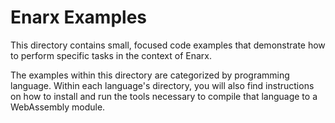 # Enarx Examples

This directory contains small, focused code examples that demonstrate how to perform
specific tasks in the context of Enarx.

The examples within this directory are categorized by programming language.
Within each language's directory, you will also find instructions on how to install
and run the tools necessary to compile that language to a WebAssembly module.
